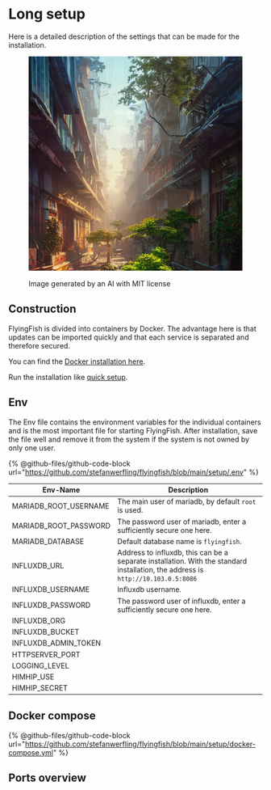 # Long setup

Here is a detailed description of the settings that can be made for the installation.

<figure><img src="../../.gitbook/assets/abd2c19a-a8ef-42bf-a969-168dea4a00a3.jpeg" alt=""><figcaption><p>Image generated by an AI with MIT license</p></figcaption></figure>

## Construction

FlyingFish is divided into containers by Docker. The advantage here is that updates can be imported quickly and that each service is separated and therefore secured.

You can find the [Docker installation here](https://docs.docker.com/engine/install/debian/).

Run the installation like [quick setup](quick-setup.md).

## Env

The Env file contains the environment variables for the individual containers and is the most important file for starting FlyingFish. After installation, save the file well and remove it from the system if the system is not owned by only one user.

{% @github-files/github-code-block url="https://github.com/stefanwerfling/flyingfish/blob/main/setup/.env" %}

| Env-Name                | Description                                                                                                                       |
| ----------------------- | --------------------------------------------------------------------------------------------------------------------------------- |
| MARIADB\_ROOT\_USERNAME | The main user of mariadb, by default `root` is used.                                                                              |
| MARIADB\_ROOT\_PASSWORD | The password user of mariadb, enter a sufficiently secure one here.                                                               |
| MARIADB\_DATABASE       | Default database name is `flyingfish`.                                                                                            |
| INFLUXDB\_URL           | Address to influxdb, this can be a separate installation. With the standard installation, the address is `http://10.103.0.5:8086` |
| INFLUXDB\_USERNAME      | Influxdb username.                                                                                                                |
| INFLUXDB\_PASSWORD      | The password user of influxdb, enter a sufficiently secure one here.                                                              |
| INFLUXDB\_ORG           |                                                                                                                                   |
| INFLUXDB\_BUCKET        |                                                                                                                                   |
| INFLUXDB\_ADMIN\_TOKEN  |                                                                                                                                   |
| HTTPSERVER\_PORT        |                                                                                                                                   |
| LOGGING\_LEVEL          |                                                                                                                                   |
| HIMHIP\_USE             |                                                                                                                                   |
| HIMHIP\_SECRET          |                                                                                                                                   |

## Docker compose



{% @github-files/github-code-block url="https://github.com/stefanwerfling/flyingfish/blob/main/setup/docker-compose.yml" %}

## Ports overview

